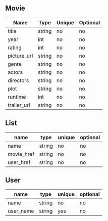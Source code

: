 ## Movie ##
| Name        | Type   | Unique | Optional |
|-------------|--------|--------|----------|
| title       | string | no     | no       |
| year        | int    | no     | no       |
| rating      | int    | no     | no       |
| picture_url | string | no     | no       |
| genre       | string | no     | no       |
| actors      | string | no     | no       |
| directors   | string | no     | no       |
| plot        | string | no     | no       |
| runtime     | int    | no     | no       |
| trailer_url | string | no     | no       |

## List ##

| name       | type   | unique | optional |
|------------|--------|--------|----------|
| name       | string | no     | no       |
| movie_href | string | no     | no       |
| user_href  | string | no     | no       |

## User ##

| name      | type   | unique | optional |
|-----------|--------|--------|----------|
| name      | string | no     | no       |
| user_name | string | yes    | no       |
